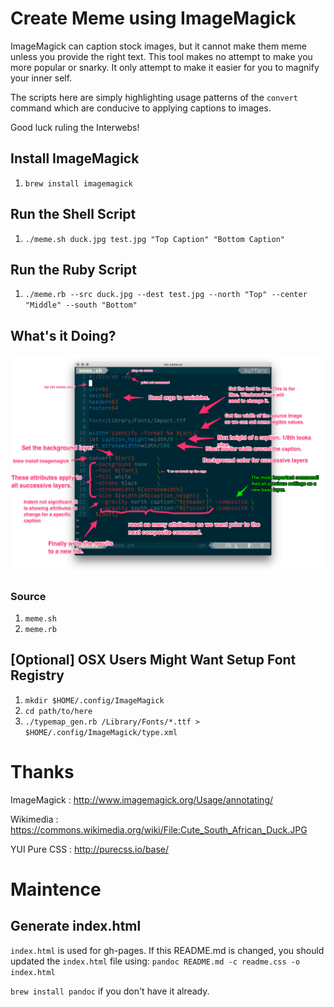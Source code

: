 Create Meme using ImageMagick
=============================

ImageMagick can caption stock images, but it cannot make them meme unless
you provide the right text. This tool makes no attempt to make you more
popular or snarky. It only attempt to make it easier for you to magnify your
inner self.

The scripts here are simply highlighting usage patterns of the `convert`
command which are conducive to applying captions to images.

Good luck ruling the Interwebs!
 
## Install ImageMagick
 1. `brew install imagemagick`

## Run the Shell Script
 1. `./meme.sh duck.jpg test.jpg "Top Caption" "Bottom Caption"`
 
## Run the Ruby Script
 1. `./meme.rb --src duck.jpg --dest test.jpg --north "Top" --center "Middle" --south "Bottom"`

## What's it Doing?
<img class="pure-img" src="readme-annotated.png" alt="Annotated Source">

### Source
 1. `meme.sh`
 2. `meme.rb`

## [Optional] OSX Users Might Want Setup Font Registry
 1. `mkdir $HOME/.config/ImageMagick`
 2. `cd path/to/here`
 3. `./typemap_gen.rb /Library/Fonts/*.ttf > $HOME/.config/ImageMagick/type.xml`



Thanks
======
ImageMagick
:  http://www.imagemagick.org/Usage/annotating/

Wikimedia
:  https://commons.wikimedia.org/wiki/File:Cute_South_African_Duck.JPG

YUI Pure CSS
:  http://purecss.io/base/

# Maintence
## Generate index.html
`index.html` is used for gh-pages. If this README.md is changed, you should
updated the `index.html` file using: `pandoc README.md -c readme.css -o index.html`

`brew install pandoc` if you don't have it already.